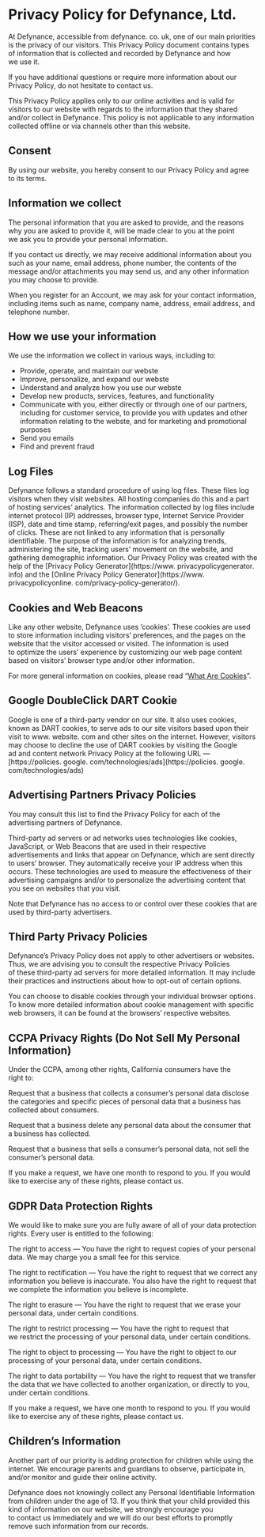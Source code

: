 # Privacy Policy for Defynance, Ltd.

At Defynance, accessible from defynance. co. uk, one of our main priorities is the privacy of our visitors. This Privacy Policy document contains types of information that is collected and recorded by Defynance and how we use it.

If you have additional questions or require more information about our Privacy Policy, do not hesitate to contact us.

This Privacy Policy applies only to our online activities and is valid for visitors to our website with regards to the information that they shared and/or collect in Defynance. This policy is not applicable to any information collected offline or via channels other than this website.

## Consent

By using our website, you hereby consent to our Privacy Policy and agree to its terms.

## Information we collect

The personal information that you are asked to provide, and the reasons why you are asked to provide it, will be made clear to you at the point we ask you to provide your personal information.

If you contact us directly, we may receive additional information about you such as your name, email address, phone number, the contents of the message and/or attachments you may send us, and any other information you may choose to provide.

When you register for an Account, we may ask for your contact information, including items such as name, company name, address, email address, and telephone number.

## How we use your information

We use the information we collect in various ways, including to:

* Provide, operate, and maintain our webste
* Improve, personalize, and expand our webste
* Understand and analyze how you use our webste
* Develop new products, services, features, and functionality
* Communicate with you, either directly or through one of our partners, including for customer service, to provide you with updates and other information relating to the webste, and for marketing and promotional purposes
* Send you emails
* Find and prevent fraud

## Log Files

Defynance follows a standard procedure of using log files. These files log visitors when they visit websites. All hosting companies do this and a part of hosting services’ analytics. The information collected by log files include internet protocol (IP) addresses, browser type, Internet Service Provider (ISP), date and time stamp, referring/exit pages, and possibly the number of clicks. These are not linked to any information that is personally identifiable. The purpose of the information is for analyzing trends, administering the site, tracking users’ movement on the website, and gathering demographic information. Our Privacy Policy was created with the help of the [Privacy Policy Generator](https://www. privacypolicygenerator. info) and the [Online Privacy Policy Generator](https://www. privacypolicyonline. com/privacy-policy-generator/).

## Cookies and Web Beacons

Like any other website, Defynance uses ’cookies’. These cookies are used to store information including visitors’ preferences, and the pages on the website that the visitor accessed or visited. The information is used to optimize the users’ experience by customizing our web page content based on visitors’ browser type and/or other information.

For more general information on cookies, please read “[What Are Cookies](https://www.cookieconsent.com/what-are-cookies/)”.

## Google DoubleClick DART Cookie

Google is one of a third-party vendor on our site. It also uses cookies, known as DART cookies, to serve ads to our site visitors based upon their visit to www. website. com and other sites on the internet. However, visitors may choose to decline the use of DART cookies by visiting the Google ad and content network Privacy Policy at the following URL — [https://policies. google. com/technologies/ads](https://policies. google. com/technologies/ads)

## Advertising Partners Privacy Policies

You may consult this list to find the Privacy Policy for each of the advertising partners of Defynance.

Third-party ad servers or ad networks uses technologies like cookies, JavaScript, or Web Beacons that are used in their respective advertisements and links that appear on Defynance, which are sent directly to users’ browser. They automatically receive your IP address when this occurs. These technologies are used to measure the effectiveness of their advertising campaigns and/or to personalize the advertising content that you see on websites that you visit.

Note that Defynance has no access to or control over these cookies that are used by third-party advertisers.

## Third Party Privacy Policies

Defynance’s Privacy Policy does not apply to other advertisers or websites. Thus, we are advising you to consult the respective Privacy Policies of these third-party ad servers for more detailed information. It may include their practices and instructions about how to opt-out of certain options.

You can choose to disable cookies through your individual browser options. To know more detailed information about cookie management with specific web browsers, it can be found at the browsers’ respective websites.

## CCPA Privacy Rights (Do Not Sell My Personal Information)

Under the CCPA, among other rights, California consumers have the right to:

Request that a business that collects a consumer’s personal data disclose the categories and specific pieces of personal data that a business has collected about consumers.

Request that a business delete any personal data about the consumer that a business has collected.

Request that a business that sells a consumer’s personal data, not sell the consumer’s personal data.

If you make a request, we have one month to respond to you. If you would like to exercise any of these rights, please contact us.

## GDPR Data Protection Rights

We would like to make sure you are fully aware of all of your data protection rights. Every user is entitled to the following:

The right to access — You have the right to request copies of your personal data. We may charge you a small fee for this service.

The right to rectification — You have the right to request that we correct any information you believe is inaccurate. You also have the right to request that we complete the information you believe is incomplete.

The right to erasure — You have the right to request that we erase your personal data, under certain conditions.

The right to restrict processing — You have the right to request that we restrict the processing of your personal data, under certain conditions.

The right to object to processing — You have the right to object to our processing of your personal data, under certain conditions.

The right to data portability — You have the right to request that we transfer the data that we have collected to another organization, or directly to you, under certain conditions.

If you make a request, we have one month to respond to you. If you would like to exercise any of these rights, please contact us.

## Children’s Information

Another part of our priority is adding protection for children while using the internet. We encourage parents and guardians to observe, participate in, and/or monitor and guide their online activity.

Defynance does not knowingly collect any Personal Identifiable Information from children under the age of 13. If you think that your child provided this kind of information on our website, we strongly encourage you to contact us immediately and we will do our best efforts to promptly remove such information from our records.
